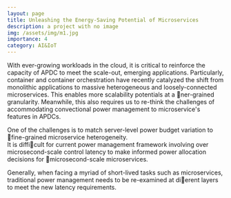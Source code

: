 ```yaml
---
layout: page
title: Unleashing the Energy-Saving Potential of Microservices
description: a project with no image
img: /assets/img/m1.jpg
importance: 4
category: AI&IoT
---
```


With ever-growing workloads in the cloud, it is critical to reinforce the capacity of APDC to meet the scale-out, emerging applications. Particularly, container and container orchestration have recently catalyzed the shift from monolithic applications to massive heterogeneous and loosely-connected microservices. This enables more scalability potentials at a ner-grained granularity. Meanwhile, this also requires us to re-think the challenges of accommodating convectional power management to microservice's features in APDCs.


<div class="row">
    <div class="col-sm mt-3 mt-md-0">
        <img class="img-fluid rounded z-depth-1" src="{{ '/assets/img/9.jpg' | relative_url }}" alt="" title="example image"/>
    </div>
</div>
<div class="caption">
    One of the challenges is to match server-level power budget variation to fine-grained microservice heterogeneity.
</div>
<div class="row">
    <div class="col-sm mt-3 mt-md-0">
        <img class="img-fluid rounded z-depth-1" src="{{ '/assets/img/m1.jpg' | relative_url }}" alt="" title="example image"/>
    </div>
</div>
<div class="caption">
    It is difficult for current power management framework involving over microsecond-scale control latency to make informed power allocation decisions for microsecond-scale microservices.
</div>

Generally, when facing a myriad of short-lived tasks such as microservices, traditional power management needs to be re-examined at dierent layers to meet the new latency requirements.

